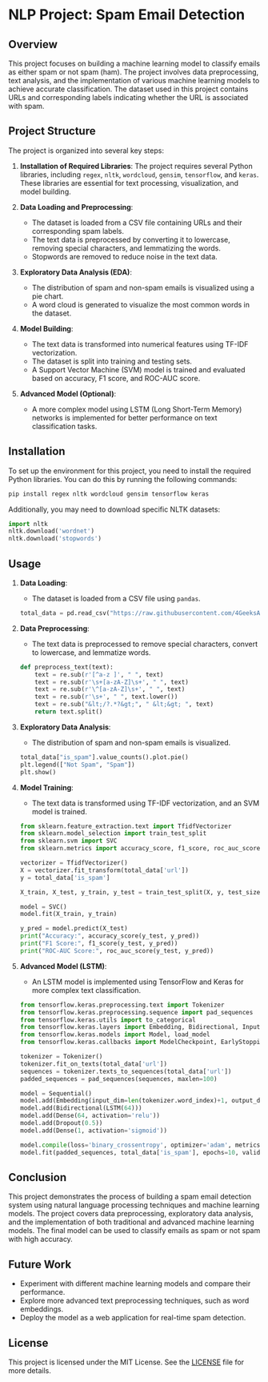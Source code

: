 # NLP Project: Spam Email Detection

## Overview

This project focuses on building a machine learning model to classify emails as either spam or not spam (ham). The project involves data preprocessing, text analysis, and the implementation of various machine learning models to achieve accurate classification. The dataset used in this project contains URLs and corresponding labels indicating whether the URL is associated with spam.

## Project Structure

The project is organized into several key steps:

1. **Installation of Required Libraries**: The project requires several Python libraries, including `regex`, `nltk`, `wordcloud`, `gensim`, `tensorflow`, and `keras`. These libraries are essential for text processing, visualization, and model building.

2. **Data Loading and Preprocessing**:
   - The dataset is loaded from a CSV file containing URLs and their corresponding spam labels.
   - The text data is preprocessed by converting it to lowercase, removing special characters, and lemmatizing the words.
   - Stopwords are removed to reduce noise in the text data.

3. **Exploratory Data Analysis (EDA)**:
   - The distribution of spam and non-spam emails is visualized using a pie chart.
   - A word cloud is generated to visualize the most common words in the dataset.

4. **Model Building**:
   - The text data is transformed into numerical features using TF-IDF vectorization.
   - The dataset is split into training and testing sets.
   - A Support Vector Machine (SVM) model is trained and evaluated based on accuracy, F1 score, and ROC-AUC score.

5. **Advanced Model (Optional)**:
   - A more complex model using LSTM (Long Short-Term Memory) networks is implemented for better performance on text classification tasks.

## Installation

To set up the environment for this project, you need to install the required Python libraries. You can do this by running the following commands:

```bash
pip install regex nltk wordcloud gensim tensorflow keras
```

Additionally, you may need to download specific NLTK datasets:

```python
import nltk
nltk.download('wordnet')
nltk.download('stopwords')
```

## Usage

1. **Data Loading**:
   - The dataset is loaded from a CSV file using `pandas`.

   ```python
   total_data = pd.read_csv("https://raw.githubusercontent.com/4GeeksAcademy/NLP-project-tutorial/main/url_spam.csv")
   ```

2. **Data Preprocessing**:
   - The text data is preprocessed to remove special characters, convert to lowercase, and lemmatize words.

   ```python
   def preprocess_text(text):
       text = re.sub(r'[^a-z ]', " ", text)
       text = re.sub(r'\s+[a-zA-Z]\s+', " ", text)
       text = re.sub(r'\^[a-zA-Z]\s+', " ", text)
       text = re.sub(r'\s+', " ", text.lower())
       text = re.sub("&lt;/?.*?&gt;", " &lt;&gt; ", text)
       return text.split()
   ```

3. **Exploratory Data Analysis**:
   - The distribution of spam and non-spam emails is visualized.

   ```python
   total_data["is_spam"].value_counts().plot.pie()
   plt.legend(["Not Spam", "Spam"])
   plt.show()
   ```

4. **Model Training**:
   - The text data is transformed using TF-IDF vectorization, and an SVM model is trained.

   ```python
   from sklearn.feature_extraction.text import TfidfVectorizer
   from sklearn.model_selection import train_test_split
   from sklearn.svm import SVC
   from sklearn.metrics import accuracy_score, f1_score, roc_auc_score

   vectorizer = TfidfVectorizer()
   X = vectorizer.fit_transform(total_data['url'])
   y = total_data['is_spam']

   X_train, X_test, y_train, y_test = train_test_split(X, y, test_size=0.2, random_state=42)

   model = SVC()
   model.fit(X_train, y_train)

   y_pred = model.predict(X_test)
   print("Accuracy:", accuracy_score(y_test, y_pred))
   print("F1 Score:", f1_score(y_test, y_pred))
   print("ROC-AUC Score:", roc_auc_score(y_test, y_pred))
   ```

5. **Advanced Model (LSTM)**:
   - An LSTM model is implemented using TensorFlow and Keras for more complex text classification.

   ```python
   from tensorflow.keras.preprocessing.text import Tokenizer
   from tensorflow.keras.preprocessing.sequence import pad_sequences
   from tensorflow.keras.utils import to_categorical
   from tensorflow.keras.layers import Embedding, Bidirectional, Input, LSTM, Dense, Dropout
   from tensorflow.keras.models import Model, load_model
   from tensorflow.keras.callbacks import ModelCheckpoint, EarlyStopping, ReduceLROnPlateau

   tokenizer = Tokenizer()
   tokenizer.fit_on_texts(total_data['url'])
   sequences = tokenizer.texts_to_sequences(total_data['url'])
   padded_sequences = pad_sequences(sequences, maxlen=100)

   model = Sequential()
   model.add(Embedding(input_dim=len(tokenizer.word_index)+1, output_dim=128, input_length=100))
   model.add(Bidirectional(LSTM(64)))
   model.add(Dense(64, activation='relu'))
   model.add(Dropout(0.5))
   model.add(Dense(1, activation='sigmoid'))

   model.compile(loss='binary_crossentropy', optimizer='adam', metrics=['accuracy'])
   model.fit(padded_sequences, total_data['is_spam'], epochs=10, validation_split=0.2)
   ```

## Conclusion

This project demonstrates the process of building a spam email detection system using natural language processing techniques and machine learning models. The project covers data preprocessing, exploratory data analysis, and the implementation of both traditional and advanced machine learning models. The final model can be used to classify emails as spam or not spam with high accuracy.

## Future Work

- Experiment with different machine learning models and compare their performance.
- Explore more advanced text preprocessing techniques, such as word embeddings.
- Deploy the model as a web application for real-time spam detection.

## License

This project is licensed under the MIT License. See the [LICENSE](LICENSE) file for more details.